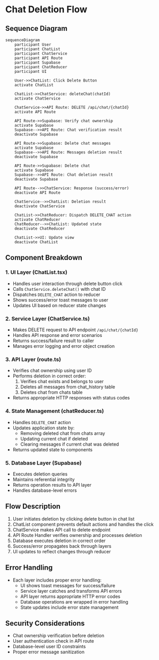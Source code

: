 # Chat Deletion Flow

## Sequence Diagram

```mermaid
sequenceDiagram
    participant User
    participant ChatList
    participant ChatService
    participant API Route
    participant Supabase
    participant ChatReducer
    participant UI

    User->>ChatList: Click Delete Button
    activate ChatList

    ChatList->>ChatService: deleteChat(chatId)
    activate ChatService

    ChatService->>API Route: DELETE /api/chat/{chatId}
    activate API Route

    API Route->>Supabase: Verify chat ownership
    activate Supabase
    Supabase-->>API Route: Chat verification result
    deactivate Supabase

    API Route->>Supabase: Delete chat messages
    activate Supabase
    Supabase-->>API Route: Messages deletion result
    deactivate Supabase

    API Route->>Supabase: Delete chat
    activate Supabase
    Supabase-->>API Route: Chat deletion result
    deactivate Supabase

    API Route-->>ChatService: Response (success/error)
    deactivate API Route

    ChatService-->>ChatList: Deletion result
    deactivate ChatService

    ChatList->>ChatReducer: Dispatch DELETE_CHAT action
    activate ChatReducer
    ChatReducer-->>ChatList: Updated state
    deactivate ChatReducer

    ChatList->>UI: Update view
    deactivate ChatList
```

## Component Breakdown

### 1. UI Layer (ChatList.tsx)
- Handles user interaction through delete button click
- Calls `ChatService.deleteChat()` with chat ID
- Dispatches `DELETE_CHAT` action to reducer
- Shows success/error toast messages to user
- Updates UI based on reducer state changes

### 2. Service Layer (ChatService.ts)
- Makes DELETE request to API endpoint `/api/chat/{chatId}`
- Handles API response and error scenarios
- Returns success/failure result to caller
- Manages error logging and error object creation

### 3. API Layer (route.ts)
- Verifies chat ownership using user ID
- Performs deletion in correct order:
  1. Verifies chat exists and belongs to user
  2. Deletes all messages from chat_history table
  3. Deletes chat from chats table
- Returns appropriate HTTP responses with status codes

### 4. State Management (chatReducer.ts)
- Handles `DELETE_CHAT` action
- Updates application state by:
  - Removing deleted chat from chats array
  - Updating current chat if deleted
  - Clearing messages if current chat was deleted
- Returns updated state to components

### 5. Database Layer (Supabase)
- Executes deletion queries
- Maintains referential integrity
- Returns operation results to API layer
- Handles database-level errors

## Flow Description

1. User initiates deletion by clicking delete button in chat list
2. ChatList component prevents default actions and handles the click
3. ChatService makes API call to delete endpoint
4. API Route Handler verifies ownership and processes deletion
5. Database executes deletion in correct order
6. Success/error propagates back through layers
7. UI updates to reflect changes through reducer

## Error Handling

- Each layer includes proper error handling:
  - UI shows toast messages for success/failure
  - Service layer catches and transforms API errors
  - API layer returns appropriate HTTP error codes
  - Database operations are wrapped in error handling
  - State updates include error state management

## Security Considerations

- Chat ownership verification before deletion
- User authentication check in API route
- Database-level user ID constraints
- Proper error message sanitization 